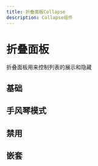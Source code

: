 ```yaml
---
title: 折叠面板Collapse
description: Collapse组件
---
```


# 折叠面板

折叠面板用来控制列表的展示和隐藏


## 基础
<preview path="../previews/collapse/basic.vue" title="基础" description="基础功能的折叠面板，默认可以同时打开多个面板"></preview>

## 手风琴模式

<preview path="../previews/collapse/accordion.vue" title="手风琴模式" description="手风琴模式下，同时打开的面板会自动关闭"></preview>

## 禁用
<preview path="../previews/collapse/disabled.vue" title="禁用" description="被禁用的折叠面板不能被点击"></preview>

## 嵌套
<preview path="../previews/collapse/nest.vue" title="嵌套" description="一个折叠面板内还可以放其它折叠面板"></preview>